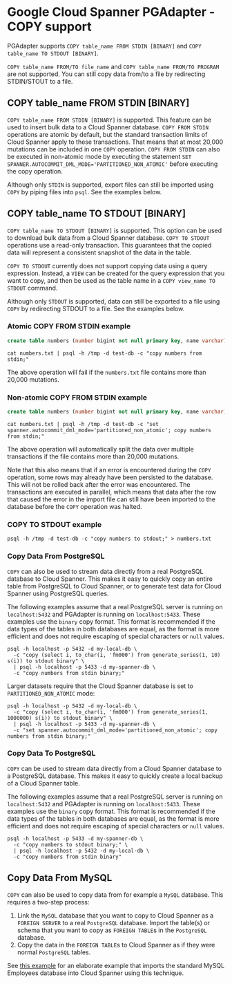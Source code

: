 # Google Cloud Spanner PGAdapter - COPY support

PGAdapter supports `COPY table_name FROM STDIN [BINARY]` and `COPY table_name TO STDOUT [BINARY]`.

`COPY table_name FROM/TO file_name` and `COPY table_name FROM/TO PROGRAM` are not supported.
You can still copy data from/to a file by redirecting STDIN/STOUT to a file.

## COPY table_name FROM STDIN [BINARY]
`COPY table_name FROM STDIN [BINARY]` is supported. This feature can be used to insert bulk data to a Cloud
Spanner database. `COPY FROM STDIN` operations are atomic by default, but the standard transaction limits of
Cloud Spanner apply to these transactions. That means that at most 20,000 mutations can be included
in one `COPY` operation. `COPY FROM STDIN` can also be executed in non-atomic mode by executing the statement
`SET SPANNER.AUTOCOMMIT_DML_MODE='PARTITIONED_NON_ATOMIC'` before executing the copy operation.

Although only `STDIN` is supported, export files can still be imported using `COPY` by piping files
into `psql`. See the examples below.

## COPY table_name TO STDOUT [BINARY]
`COPY table_name TO STDOUT [BINARY]` is supported. This option can be used to download bulk data from a Cloud
Spanner database. `COPY TO STDOUT` operations use a read-only transaction. This guarantees that the
copied data will represent a consistent snapshot of the data in the table.

`COPY TO STDOUT` currently does not support copying data using a query expression. Instead, a `VIEW`
can be created for the query expression that you want to copy, and then be used as the table name in
a `COPY view_name TO STDOUT` command.

Although only `STDOUT` is supported, data can still be exported to a file using `COPY` by redirecting
STDOUT to a file. See the examples below.

### Atomic COPY FROM STDIN example
```sql
create table numbers (number bigint not null primary key, name varchar);
```

```shell
cat numbers.txt | psql -h /tmp -d test-db -c "copy numbers from stdin;"
```

The above operation will fail if the `numbers.txt` file contains more than 20,000 mutations.

### Non-atomic COPY FROM STDIN example
```sql
create table numbers (number bigint not null primary key, name varchar);
```

```shell
cat numbers.txt | psql -h /tmp -d test-db -c "set spanner.autocommit_dml_mode='partitioned_non_atomic'; copy numbers from stdin;"
```

The above operation will automatically split the data over multiple transactions if the file
contains more than 20,000 mutations.

Note that this also means that if an error is encountered
during the `COPY` operation, some rows may already have been persisted to the database. This will
not be rolled back after the error was encountered. The transactions are executed in parallel,
which means that data after the row that caused the error in the import file can still have been
imported to the database before the `COPY` operation was halted.

### COPY TO STDOUT example

```shell
psql -h /tmp -d test-db -c "copy numbers to stdout;" > numbers.txt
```


### Copy Data From PostgreSQL
`COPY` can also be used to stream data directly from a real PostgreSQL database to Cloud Spanner.
This makes it easy to quickly copy an entire table from PostgreSQL to Cloud Spanner, or to generate
test data for Cloud Spanner using PostgreSQL queries.

The following examples assume that a real PostgreSQL server is running on `localhost:5432` and
PGAdapter is running on `localhost:5433`. These examples use the `binary` copy format. This format
is recommended if the data types of the tables in both databases are equal, as the format is more
efficient and does not require escaping of special characters or `null` values.

```shell
psql -h localhost -p 5432 -d my-local-db \
  -c "copy (select i, to_char(i, 'fm000') from generate_series(1, 10) s(i)) to stdout binary" \
  | psql -h localhost -p 5433 -d my-spanner-db \
  -c "copy numbers from stdin binary;"
```

Larger datasets require that the Cloud Spanner database is set to `PARTITIONED_NON_ATOMIC` mode:

```shell
psql -h localhost -p 5432 -d my-local-db \
  -c "copy (select i, to_char(i, 'fm000') from generate_series(1, 1000000) s(i)) to stdout binary" \
  | psql -h localhost -p 5433 -d my-spanner-db \
  -c "set spanner.autocommit_dml_mode='partitioned_non_atomic'; copy numbers from stdin binary;"
```

### Copy Data To PostgreSQL
`COPY` can be used to stream data directly from a Cloud Spanner database to a PostgreSQL database.
This makes it easy to quickly create a local backup of a Cloud Spanner table.

The following examples assume that a real PostgreSQL server is running on `localhost:5432` and
PGAdapter is running on `localhost:5433`. These examples use the `binary` copy format. This format
is recommended if the data types of the tables in both databases are equal, as the format is more
efficient and does not require escaping of special characters or `null` values.

```shell
psql -h localhost -p 5433 -d my-spanner-db \
  -c "copy numbers to stdout binary;" \
  | psql -h localhost -p 5432 -d my-local-db \
  -c "copy numbers from stdin binary"
```

## Copy Data From MySQL
`COPY` can also be used to copy data from for example a `MySQL` database. This requires a two-step
process:
1. Link the `MySQL` database that you want to copy to Cloud Spanner as a `FOREIGN SERVER` to a
   real `PostgreSQL` database. Import the table(s) or schema that you want to copy as `FOREIGN TABLE`s
   in the `PostgreSQL` database.
2. Copy the data in the `FOREIGN TABLE`s to Cloud Spanner as if they were normal `PostgreSQL` tables.

See [this example](import-mysql-data.md) for an elaborate example that imports the standard MySQL
Employees database into Cloud Spanner using this technique.
